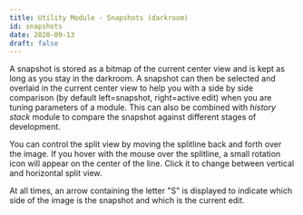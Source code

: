 ```yaml
---
title: Utility Module - Snapshots (darkroom)
id: snapshots
date: 2020-09-13
draft: false
---
```


A snapshot is stored as a bitmap of the current center view and is kept as long as you stay in the darkroom. A snapshot can then be selected and overlaid in the current center view to help you with a side by side comparison (by default left=snapshot, right=active edit) when you are tuning parameters of a module. This can also be combined with _history stack_ module to compare the snapshot against different stages of development. 

You can control the split view by moving the splitline back and forth over the image. If you hover with the mouse over the splitline, a small rotation icon will appear on the center of the line. Click it to change between vertical and horizontal split view. 

At all times, an arrow containing the letter "S" is displayed to indicate which side of the image is the snapshot and which is the current edit.